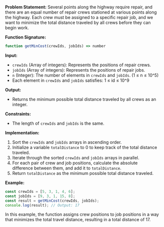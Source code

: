 **Problem Statement:**
Several points along the highway require repair, and there are an equal number of repair crews stationed at various points along the highway. Each crew must be assigned to a specific repair job, and we want to minimize the total distance traveled by all crews before they can begin work.

**Function Signature:**

```javascript
function getMinCost(crewIds, jobIds) => number
```

**Input:**

- `crewIds` (Array of integers): Represents the positions of repair crews.
- `jobIds` (Array of integers): Represents the positions of repair jobs.
- `n` (Integer): The number of elements in `crewIds` and `jobIds`. (1 ≤ n ≤ 10^5)
- Each element in `crewIds` and `jobIds` satisfies: 1 ≤ id ≤ 10^9

**Output:**

- Returns the minimum possible total distance traveled by all crews as an integer.

**Constraints:**

- The length of `crewIds` and `jobIds` is the same.

**Implementation:**

1. Sort the `crewIds` and `jobIds` arrays in ascending order.
2. Initialize a variable `totalDistance` to 0 to keep track of the total distance traveled.
3. Iterate through the sorted `crewIds` and `jobIds` arrays in parallel.
4. For each pair of crew and job positions, calculate the absolute difference between them, and add it to `totalDistance`.
5. Return `totalDistance` as the minimum possible total distance traveled.

**Example:**

```javascript
const crewIds = [5, 3, 1, 4, 6];
const jobIds = [9, 3, 1, 15, 8];
const result = getMinCost(crewIds, jobIds);
console.log(result); // Output: 17
```

In this example, the function assigns crew positions to job positions in a way that minimizes the total travel distance, resulting in a total distance of 17.
